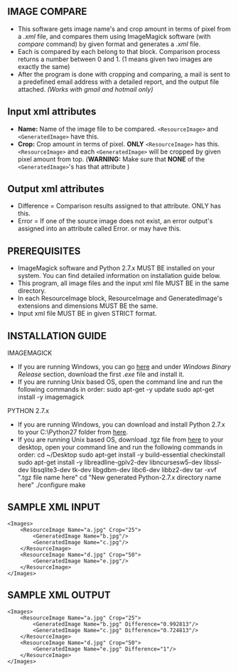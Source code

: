 IMAGE COMPARE
----------
- This software gets image name's and crop amount in terms of pixel from a *.xml* file, and compares them using ImageMagick software  (with *compare* command) by given format and generates a *.xml* file.
- Each <ResourceImage> is compared by each <GeneratedImage> belong to that block. Comparison process returns a number between 0 and 1. (1 means given two images are exactly the same) 
- After the program is done with cropping and comparing, a mail is sent to a predefined email address with a detailed report, and the output file attached. *(Works with gmail and hotmail only)*

Input xml attributes
----------
- **Name:** Name of the image file to be compared. ```<ResourceImage>``` and ```<GeneratedImage>``` have this.
- **Crop:** Crop amount in terms of pixel. **ONLY** ```<ResourceImage>``` has this. ```<ResourceImage>``` and each ```<GeneratedImage>``` will be cropped by given pixel amount from top. (**WARNING:** Make sure that **NONE** of the ```<GeneratedImage>```'s has that attribute )

Output xml attributes
----------
- Difference = Comparison results assigned to that attribute. ONLY <GeneratedImage> has this.
- Error = If one of the source image does not exist, an error output's assigned into an attribute called Error. <ResourceImage> or <GeneratedImage> may have this.

PREREQUISITES
----------
- ImageMagick software and Python 2.7.x MUST BE installed on your system. You can find detailed information on installation guide below.
- This program, all image files and the input xml file MUST BE in the same directory.
- In each ResourceImage block, ResourceImage and GeneratedImage's extensions and dimensions MUST BE the same.
- Input xml file MUST BE in given STRICT format.

INSTALLATION GUIDE
----------

IMAGEMAGICK

- If you are running Windows, you can go [here](http://www.imagemagick.org/script/binary-releases.php) and under *Windows Binary Release* section, download the first *.exe* file and install it.
- If you are running Unix based OS, open the command line and run the following commands in order:
	sudo apt-get -y update
	sudo apt-get install -y imagemagick

PYTHON 2.7.x

- If you are running Windows, you can download and install Python 2.7.x to 
your C:\Python27 folder from [here](https://www.python.org/downloads/).
- If you are running Unix based OS, download .tgz file from [here](https://www.python.org/downloads/release/python-2710/) to your desktop, open 
your command line and run the following commands in order:
	cd ~/Desktop
	sudo apt-get install -y build-essential checkinstall
	sudo apt-get install -y libreadline-gplv2-dev libncursesw5-dev libssl-dev 
libsqlite3-dev tk-dev libgdbm-dev libc6-dev libbz2-dev
	tar -xvf ".tgz file name here"
	cd "New generated Python-2.7.x directory name here"
	./configure
	make

SAMPLE XML INPUT
----------
```
<Images>
	<ResourceImage Name="a.jpg" Crop="25">
		<GeneratedImage Name="b.jpg"/>			
		<GeneratedImage Name="c.jpg"/>
	</ResourceImage>
	<ResourceImage Name="d.jpg" Crop="50">
		<GeneratedImage Name="e.jpg"/>
	</ResourceImage>
</Images>
```
SAMPLE XML OUTPUT
----------
```
<Images>
	<ResourceImage Name="a.jpg" Crop="25">
		<GeneratedImage Name="b.jpg" Difference="0.992813"/>			
		<GeneratedImage Name="c.jpg" Difference="0.724813"/>
	</ResourceImage>
	<ResourceImage Name="d.jpg" Crop="50">
		<GeneratedImage Name="e.jpg" Difference="1"/>
	</ResourceImage>
</Images>
```

